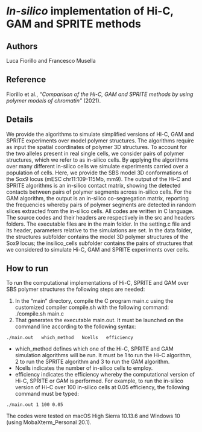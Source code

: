 # *In-silico* implementation of Hi-C, GAM and SPRITE methods
## Authors
Luca Fiorillo and Francesco Musella
## Reference
Fiorillo et al., *“Comparison of the Hi-C, GAM and SPRITE methods by using polymer models of chromatin”* (2021).
## Details
We provide the algorithms to simulate simplified versions of Hi-C, GAM and SPRITE experiments over model polymer structures. The algorithms require as input the spatial coordinates of polymer 3D structures. To account for the two alleles present in real single cells, we consider pairs of polymer structures, which we refer to as in-silico cells. By applying the algorithms over many different in-silico cells we simulate experiments carried over a population of cells. Here, we provide the SBS model 3D conformations of the Sox9 locus (mESC chr11:109-115Mb, mm9). The output of the Hi-C and SPRITE algorithms is an in-silico contact matrix, showing the detected contacts between pairs of polymer segments across in-silico cells. For the GAM algorithm, the output is an in-silico co-segregation matrix, reporting the frequencies whereby pairs of polymer segments are detected in random slices extracted from the in-silico cells. 
All codes are written in C language. The source codes and their headers are respectively in the src and headers folders. The executable files are in the main folder. In the setting.c file and its header, parameters relative to the simulations are set. In the data folder, the structures subfolder contains the model 3D polymer structures of the Sox9 locus; the insilico_cells subfolder contains the pairs of structures that we considered to simulate Hi-C, GAM and SPRITE experiments over cells. 
## How to run
To run the computational implementations of Hi-C, SPRITE and GAM over SBS polymer structures the following steps are needed:
1. In the “main” directory, compile the C program main.c using the customized compiler compile.sh with the following command:
./compile.sh main.c
2. That generates the executable main.out. It must be launched on the command line according to the following syntax:
```
./main.out   which_method   Ncells   efficiency
```
  -	which_method defines which one of the Hi-C, SPRITE and GAM simulation algorithms will be run. It must be 1 to run the Hi-C algorithm, 2 to run the SPRITE algorithm and 3 to run the GAM algorithm. 
  -	Ncells indicates the number of in-silico cells to employ.
  -	efficiency indicates the efficiency whereby the computational version of Hi-C, SPRITE or GAM is performed. 
For example, to run the in-silico version of Hi-C over 100 in-silico cells at 0.05 efficiency, the following command must be typed:
```
./main.out 1 100 0.05
```
The codes were tested on macOS High Sierra 10.13.6 and Windows 10 (using MobaXterm_Personal 20.1). 
